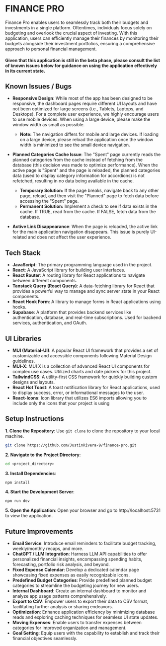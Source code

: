 # FINANCE PRO
Finance Pro enables users to seamlessly track both their budgets and investments in a single platform. Oftentimes, individuals focus solely on budgeting and overlook the crucial aspect of investing. With this application, users can efficiently manage their finances by monitoring their budgets alongside their investment portfolios, ensuring a comprehensive approach to personal financial management.

#### Given that this application is still in the beta phase, please consult the list of known issues below for guidance on using the application effectively in its current state.

## Known Issues / Bugs
- **Responsive Design**: While most of the app has been designed to be responsive, the dashboard pages require different UI layouts and have not been optimized for large screens (i.e., Tablets, Laptops, and Desktops). For a complete user experience, we highly encourage users to use mobile devices. When using a large device, please make the window width as small as possible. 
  - **Note:** The navigation differs for mobile and large devices. If loading on a large device, please reload the application once the window width is minimized to see the small device navigation.
    
- **Planned Categories Cache Issue**: The "Spent" page currently reads the planned categories from the cache instead of fetching from the database (this decision was made to optimize performance). When the active page is "Spent" and the page is reloaded, the planned categories data (used to display category information for accordions) is not refetched, resulting in no data being available in the cache.
  - **Temporary Solution:** If the page breaks, navigate back to any other page, reload, and then visit the "Planned" page to fetch data before accessing the "Spent" page.
  - **Permanent Solution:** Implement a check to see if data exists in the cache. If TRUE, read from the cache. If FALSE, fetch data from the database.
    
- **Active Link Disappearance**: When the page is reloaded, the active link for the main application navigation disappears. This issue is purely UI-related and does not affect the user experience.


## Tech Stack
- **JavaScript**: The primary programming language used in the project.
- **React**: A JavaScript library for building user interfaces.
- **React Router**: A routing library for React applications to navigate between different components.
- **Tanstack Query (React Query)**: A data-fetching library for React that provides a powerful way to manage and sync server state in your React components.
- **React Hook Form**: A library to manage forms in React applications using hooks.
- **Supabase**: A platform that provides backend services like authentication, database, and real-time subscriptions. Used for backend services, authentication, and OAuth.

  
## UI Libraries
- **MUI (Material-UI)**: A popular React UI framework that provides a set of customizable and accessible components following Material Design guidelines.
- **MUI-X**: MUI X is a collection of advanced React UI components for complex use cases. Utilized charts and date pickers for this project.
- **TailwindCSS**: A utility-first CSS framework for quickly building custom designs and layouts.
- **React Hot Toast**: A toast notification library for React applications, used to display success, error, or informational messages to the user.
- **React-Icons**: Icon library that utilizes ES6 imports allowing you to include only the icons that your project is using


## Setup Instructions
**1. Clone the Repository**: Use `git clone` to clone the repository to your local machine.
```bash
git clone https://github.com/JustinRivera-9/finance-pro.git
```
**2. Navigate to the Project Directory**:
```bash
cd <project_directory>
```
**3. Install Dependencies**:
```bash
npm install
```
**4. Start the Development Server**:
```bash
npm run dev
```
**5. Open the Application**: Open your browser and go to http://localhost:5731 to view the application.


## Future Improvements
- **Email Service**: Introduce email reminders to facilitate budget tracking, weekly/monthly recaps, and more.
- **ChatGPT / LLM Integration**: Harness LLM API capabilities to offer personalized financial insights, encompassing spending habits, forecasting, portfolio risk analysis, and beyond.
- **Fixed Expense Calendar**: Develop a dedicated calendar page showcasing fixed expenses as easily recognizable icons.
- **Predefined Budget Categories**: Provide predefined planned budget categories to streamline the budgeting journey for new users.
- **Internal Dashboard**: Create an internal dashboard to monitor and analyze app usage patterns comprehensively.
- **Export to CSV**: Empower users to export their data to CSV format, facilitating further analysis or sharing endeavors.
- **Optimization**: Enhance application efficiency by minimizing database reads and exploring caching techniques for seamless UI state updates.
- **Moving Expenses**: Enable users to transfer expenses between categories for improved organization and management.
- **Goal Setting**: Equip users with the capability to establish and track their financial objectives seamlessly.
